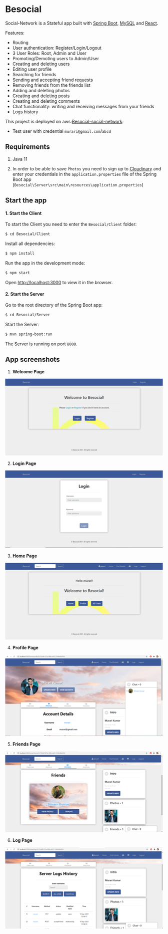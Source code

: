 # Besocial

Social-Network is a Stateful app built with [Spring Boot](http://spring.io/projects/spring-boot), [MySQL](https://www.mysql.com/) and [React](https://reactjs.org/).

Features:
- Routing
- User authentication: Register/Login/Logout
- 3 User Roles: Root, Admin and User
- Promoting/Demoting users to Admin/User
- Creating and deleting users
- Editing user profile
- Searching for friends
- Sending and accepting friend requests
- Removing friends from the friends list
- Adding and deleting photos
- Creating and deleting posts
- Creating and deleting comments
- Chat functionality: writing and receiving messages from your friends
- Logs history

This project is deployed on aws:[Besocial-social-network](http://besocial-social-network.s3-website.ap-south-1.amazonaws.com):
- Test user with credential `murari@gmail.com`/`abcd`

## Requirements

1. Java 11

2. In order to be able to save `Photos` you need to sign up to [Cloudinary](https://cloudinary.com/) and enter your credentials in the `application.properties` file of the Spring Boot app (`Besocial\Server\src\main\resources\application.properties`)

## Start the app

#### 1. Start the Client

To start the Client you need to enter the `Besocial/Client` folder:

```bash
$ cd Besocial/Client
```

Install all dependencies:

```bash
$ npm install
```

Run the app in the development mode:

```bash
$ npm start
```

Open [http://localhost:3000](http://localhost:3000) to view it in the browser.

#### 2. Start the Server

Go to the root directory of the Spring Boot app:

```bash
$ cd Besocial/Server
```

Start the Server:

```bash
$ mvn spring-boot:run
```
The Server is running on port `8000`.




## App screenshots

1. **Welcome Page**

 ![App Screenshot](readme-screenshot/Screenshot1.png)

2. **Login Page**

 ![App Screenshot](readme-screenshot/Screenshot2.png)


3. **Home Page**

 ![App Screenshot](readme-screenshot/Screenshot3.png)

 4. **Profile Page**

 ![App Screenshot](readme-screenshot/Screenshot4.png)

5. **Friends Page**

 ![App Screenshot](readme-screenshot/Screenshot5.png)

6. **Log Page**

 ![App Screenshot](readme-screenshot/Screenshot6.png)
